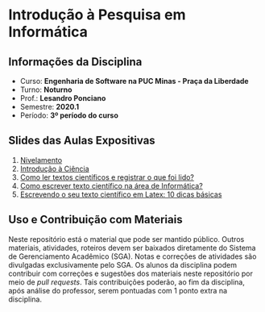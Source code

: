 # Introdução à Pesquisa em Informática 

## Informações da Disciplina
* Curso: **Engenharia de Software na PUC Minas - Praça da Liberdade**
* Turno: **Noturno**
* Prof.: **Lesandro Ponciano**
* Semestre: **2020.1**
* Período: **3º período do curso**

## Slides das Aulas Expositivas
1. [Nivelamento](https://github.com/lesandrop/Introd-Pesq-Informatica/blob/master/01-SlidesDasAulas/IPI-00-Nivelamento.pdf)
1. [Introdução à Ciência](https://github.com/lesandrop/Introd-Pesq-Informatica/blob/master/01-SlidesDasAulas/IPI-01-Introdu%C3%A7%C3%A3o%C3%80Ci%C3%AAncia.pdf)
1. [Como ler textos científicos e registrar o que foi lido?](https://github.com/lesandrop/Introd-Pesq-Informatica/blob/master/01-SlidesDasAulas/IPI-02-ComoLerTextosCient%C3%ADficos.pdf)
1. [Como escrever texto científico na área de Informática?](https://github.com/lesandrop/Introd-Pesq-Informatica/blob/master/01-SlidesDasAulas/IPI-03-Orienta%C3%A7%C3%B5esDeEscritaCientifica.pdf)
1. [Escrevendo o seu texto científico em Latex: 10 dicas básicas](https://github.com/lesandrop/Introd-Pesq-Informatica/blob/master/01-SlidesDasAulas/IPI-04-Come%C3%A7andoAUsarLatex.pdf)


## Uso e Contribuição com Materiais

Neste repositório está o material que pode ser mantido público. Outros materiais, atividades, roteiros devem ser baixados diretamente do Sistema de Gerenciamento Acadêmico (SGA). Notas e correções de atividades são divulgadas exclusivamente pelo SGA. Os alunos da disciplina podem contribuir com correções e sugestões dos materiais neste repositório por meio de _pull requests_. Tais contribuições poderão, ao fim da disciplina, após análise do professor, serem pontuadas com 1 ponto extra na disciplina.
